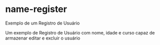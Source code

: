 # name-register
Exemplo de um Registro de Usuário

Um exemplo de Registro de Usuário com nome, idade e curso capaz de armazenar editar e excluir o usuário

